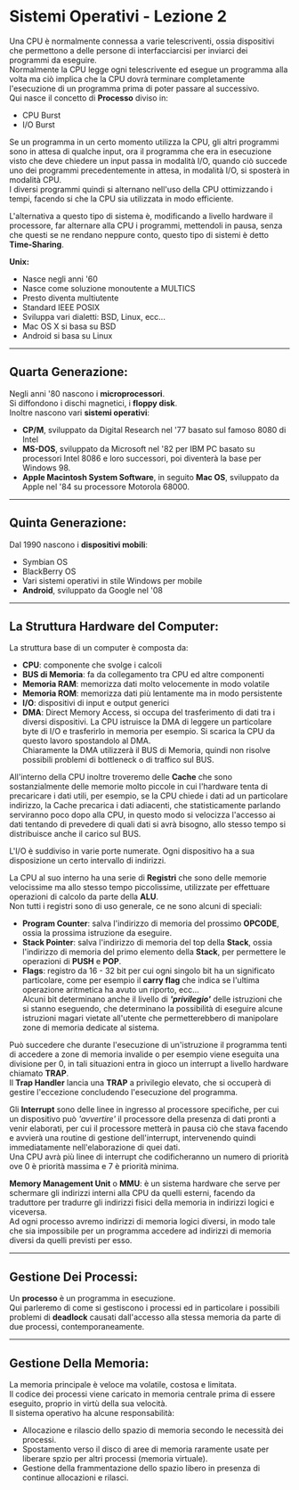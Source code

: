<script type="text/javascript"
  src="https://cdnjs.cloudflare.com/ajax/libs/mathjax/2.7.0/MathJax.js?config=TeX-AMS_CHTML">
</script>
<script type="text/x-mathjax-config">
  MathJax.Hub.Config({
    tex2jax: {
      inlineMath: [['$','$'], ['\\(','\\)']],
      processEscapes: true},
      jax: ["input/TeX","input/MathML","input/AsciiMath","output/CommonHTML"],
      extensions: ["tex2jax.js","mml2jax.js","asciimath2jax.js","MathMenu.js","MathZoom.js","AssistiveMML.js", "[Contrib]/a11y/accessibility-menu.js"],
      TeX: {
      extensions: ["AMSmath.js","AMSsymbols.js","noErrors.js","noUndefined.js"],
      equationNumbers: {
      autoNumber: "AMS"
      }
    }
  });
</script>

Sistemi Operativi - Lezione 2
=============================

Una CPU è normalmente connessa a varie telescriventi, ossia dispositivi che permettono a delle persone di interfacciarcisi per inviarci dei programmi da eseguire.  
Normalmente la CPU legge ogni telescrivente ed esegue un programma alla volta ma ciò implica che la CPU dovrà terminare completamente l'esecuzione di un programma prima di poter passare al successivo.  
Qui nasce il concetto di **Processo** diviso in:  
- CPU Burst  
- I/O Burst  

Se un programma in un certo momento utilizza la CPU, gli altri programmi sono in attesa di qualche input, ora il programma che era in esecuzione visto che deve chiedere un input passa in modalità I/O, quando ciò succede uno dei programmi precedentemente in attesa, in modalità I/O, si sposterà in modalità CPU.  
I diversi programmi quindi si alternano nell'uso della CPU ottimizzando i tempi, facendo si che la CPU sia utilizzata in modo efficiente.  

L'alternativa a questo tipo di sistema è, modificando a livello hardware il processore, far alternare alla CPU i programmi, mettendoli in pausa, senza che questi se ne rendano neppure conto, questo tipo di sistemi è detto **Time-Sharing**.  

**Unix:**
- Nasce negli anni '60  
- Nasce come soluzione monoutente a MULTICS  
- Presto diventa multiutente  
- Standard IEEE POSIX
- Sviluppa vari dialetti: BSD, Linux, ecc...  
- Mac OS X si basa su BSD  
- Android si basa su Linux  

---
Quarta Generazione:  
-------------------  

Negli anni '80 nascono i **microprocessori**.  
Si diffondono i dischi magnetici, i **floppy disk**.  
Inoltre nascono vari **sistemi operativi**:  
- **CP/M**, sviluppato da Digital Research nel '77 basato sul famoso 8080 di Intel  
- **MS-DOS**, sviluppato da Microsoft nel '82 per IBM PC basato su processori Intel 8086 e loro successori, poi diventerà la base per Windows 98.  
- **Apple Macintosh System Software**, in seguito **Mac OS**, sviluppato da Apple nel '84 su processore Motorola 68000.  

---
Quinta Generazione:
-------------------  

Dal 1990 nascono i **dispositivi mobili**:  
- Symbian OS  
- BlackBerry OS  
- Vari sistemi operativi in stile Windows per mobile  
- **Android**, sviluppato da Google nel '08  

---
La Struttura Hardware del Computer:
-----------------------------------  

La struttura base di un computer è composta da:  
- **CPU**: componente che svolge i calcoli  
- **BUS di Memoria**: fa da collegamento tra CPU ed altre componenti  
- **Memoria RAM**: memorizza dati molto velocemente in modo volatile  
- **Memoria ROM**: memorizza dati più lentamente ma in modo persistente  
- **I/O**: dispositivi di input e output generici  
- **DMA**: Direct Memory Access, si occupa del trasferimento di dati tra i diversi dispositivi. La CPU istruisce la DMA di leggere un particolare byte di I/O e trasferirlo in memoria per esempio. Si scarica la CPU da questo lavoro spostandolo al DMA.  
Chiaramente la DMA utilizzerà il BUS di Memoria, quindi non risolve possibili problemi di bottleneck o di traffico sul BUS.  

All'interno della CPU inoltre troveremo delle **Cache** che sono sostanzialmente delle memorie molto piccole in cui l'hardware tenta di precaricare i dati utili, per esempio, se la CPU chiede i dati ad un particolare indirizzo, la Cache precarica i dati adiacenti, che statisticamente parlando serviranno poco dopo alla CPU, in questo modo si velocizza l'accesso ai dati tentando di prevedere di quali dati si avrà bisogno, allo stesso tempo si distribuisce anche il carico sul BUS.  

L'I/O è suddiviso in varie porte numerate. Ogni dispositivo ha a sua disposizione un certo intervallo di indirizzi.  

La CPU al suo interno ha una serie di **Registri** che sono delle memorie velocissime ma allo stesso tempo piccolissime, utilizzate per effettuare operazioni di calcolo da parte della **ALU**.  
Non tutti i registri sono di uso generale, ce ne sono alcuni di speciali:  
- **Program Counter**: salva l'indirizzo di memoria del prossimo **OPCODE**, ossia la prossima istruzione da eseguire.  
- **Stack Pointer**: salva l'indirizzo di memoria del top della **Stack**, ossia l'indirizzo di memoria del primo elemento della **Stack**, per permettere le operazioni di **PUSH** e **POP**.  
- **Flags**: registro da 16 - 32 bit per cui ogni singolo bit ha un significato particolare, come per esempio il **carry flag** che indica se l'ultima operazione aritmetica ha avuto un riporto, ecc...  
Alcuni bit determinano anche il livello di ***'privilegio'*** delle istruzioni che si stanno eseguendo, che determinano la possibilità di eseguire alcune istruzioni magari vietate all'utente che permetterebbero di manipolare zone di memoria dedicate al sistema.  

Può succedere che durante l'esecuzione di un'istruzione il programma tenti di accedere a zone di memoria invalide o per esempio viene eseguita una divisione per $0$, in tali situazioni entra in gioco un interrupt a livello hardware chiamato **TRAP**.  
Il **Trap Handler** lancia una **TRAP** a privilegio elevato, che si occuperà di gestire l'eccezione concludendo l'esecuzione del programma.  

Gli **Interrupt** sono delle linee in ingresso al processore specifiche, per cui un dispositivo può *'avvertire'* il processore della presenza di dati pronti a venir elaborati, per cui il processore metterà in pausa ciò che stava facendo e avvierà una routine di gestione dell'interrupt, intervenendo quindi immediatamente nell'elaborazione di quei dati.  
Una CPU avrà più linee di interrupt che codificheranno un numero di priorità ove 0 è priorità massima e 7 è priorità minima.  

**Memory Management Unit** o **MMU**: è un sistema hardware che serve per schermare gli indirizzi interni alla CPU da quelli esterni, facendo da traduttore per tradurre gli indirizzi fisici della memoria in indirizzi logici e viceversa.  
Ad ogni processo avremo indirizzi di memoria logici diversi, in modo tale che sia impossibile per un programma accedere ad indirizzi di memoria diversi da quelli previsti per esso.  

---
Gestione Dei Processi:  
----------------------  

Un **processo** è un programma in esecuzione.  
Qui parleremo di come si gestiscono i processi ed in particolare i possibili problemi di **deadlock** causati dall'accesso alla stessa memoria da parte di due processi, contemporaneamente.  

---
Gestione Della Memoria:  
-----------------------  

La memoria principale è veloce ma volatile, costosa e limitata.  
Il codice dei processi viene caricato in memoria centrale prima di essere eseguito, proprio in virtù della sua velocità.  
Il sistema operativo ha alcune responsabilità:  
- Allocazione e rilascio dello spazio di memoria secondo le necessità dei processi.  
- Spostamento verso il disco di aree di memoria raramente usate per liberare spzio per altri processi (memoria virtuale).  
- Gestione della frammentazione dello spazio libero in presenza di continue allocazioni e rilasci.  
